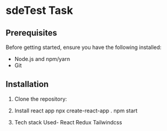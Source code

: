 # sdeTest Task
## Prerequisites

Before getting started, ensure you have the following installed:

- Node.js and npm/yarn
- Git

## Installation

1. Clone the repository:



2. Install react app 
   npx create-react-app .
   npm start 

3. Tech stack Used- React Redux Tailwindcss  


